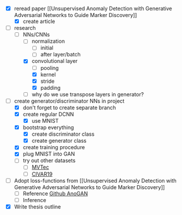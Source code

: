 - [x] reread paper [[Unsupervised Anomaly Detection with Generative Adversarial Networks to Guide Marker Discovery]]
	- [x] create article
- [ ] research
	- [ ] NNs/CNNs
		- [ ] normalization
			- [ ] initial
			- [ ] after layer/batch
		- [x] convolutional layer
			- [ ] pooling		
			- [x] kernel
			- [x] stride
			- [x] padding
		- [ ] why do we use transpose layers in generator?
- [ ] create generator/discriminator NNs in project
	- [x] don't forget to create separate branch
	- [x] create regular DCNN
		- [x] use MNIST
	- [x] bootstrap everything
		- [x] create discriminator class
		- [x] create generator class
	- [x] create training procedure
	- [x] plug MNIST into GAN
	- [ ] try out other datasets
		- [ ] [MVTec](https://www.mvtec.com/company/research/datasets/mvtec-ad/)
		- [ ] [CIVAR19](https://www.cs.toronto.edu/~kriz/cifar.html)
- [ ] Adopt loss-functions from [[Unsupervised Anomaly Detection with Generative Adversarial Networks to Guide Marker Discovery]]
	- [ ] Reference [Github AnoGAN](https://github.com/seungjunlee96/AnoGAN-pytorch)
	- [ ] Inference
- [x] Write thesis outline